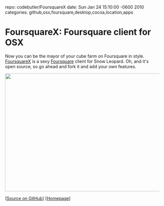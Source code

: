 repo: codebutler/FoursquareX
date: Sun Jan 24 15:10:00 -0600 2010
categories: github,osx,foursquare,desktop,cocoa,location,apps

#  FoursquareX: Foursquare client for OSX

Now you can be the mayor of your cube farm on Foursquare in style. [FoursquareX](http://codebutler.github.com/foursquarex) is a sexy [Foursquare](http://foursquare.com/) client for Snow Leopard. Oh, and it's open source, so go ahead and fork it and add your own features.

<a href="http://github.com/codebutler/FoursquareX"><img src="http://codebutler.github.com/foursquarex/images/screenshot-map.png" width="530" height="385" /></a>

[[Source on GitHub](http://github.com/codebutler/FoursquareX)] [[Homepage](http://codebutler.github.com/foursquarex/)]
